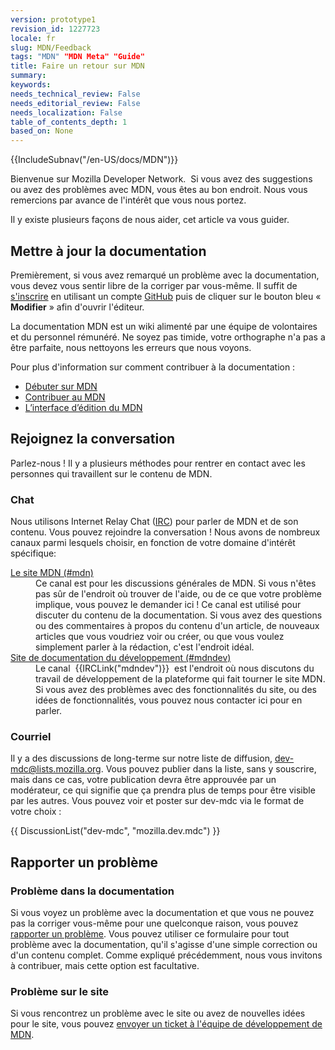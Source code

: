 ```yaml
---
version: prototype1
revision_id: 1227723
locale: fr
slug: MDN/Feedback
tags: "MDN" "MDN Meta" "Guide"
title: Faire un retour sur MDN
summary: 
keywords: 
needs_technical_review: False
needs_editorial_review: False
needs_localization: False
table_of_contents_depth: 1
based_on: None
---
```

<div>{{IncludeSubnav("/en-US/docs/MDN")}}</div>

<p>Bienvenue sur Mozilla Developer Network.&nbsp; <span class="seoSummary">Si vous avez des suggestions ou avez des problèmes avec MDN, vous êtes au bon endroit. Nous vous remercions par avance de l'intérêt que vous nous portez.</span></p>

<p><span class="seoSummary">Il y existe plusieurs façons de nous aider, cet article va vous guider.</span></p>

<h2 id="Mettre_à_jour_la_documentation">Mettre à jour la documentation</h2>

<p>Premièrement, si vous avez remarqué un problème avec la documentation, vous devez vous sentir libre de la corriger par vous-même. Il suffit de <a href="/fr/docs/MDN/Contribute/Howto/Comment_cr%C3%A9er_un_compte_sur_MDN">s'inscrire</a> en utilisant un compte <a href="https://github.com/">GitHub</a> puis de cliquer sur le bouton bleu « <strong>Modifier</strong> » afin d'ouvrir l'éditeur.</p>

<p>La documentation MDN est un wiki alimenté par une équipe de volontaires et du personnel rémunéré. Ne soyez pas timide, votre orthographe n'a pas a être parfaite, nous nettoyons les erreurs que nous voyons.</p>

<p>Pour plus d'information sur comment contribuer à la documentation :</p>

<ul>
 <li><a href="/fr/docs/MDN/Débuter_sur_MDN" title="/en-US/docs/Project:Getting_started">Débuter sur MDN</a></li>
 <li><a href="/fr/docs/MDN/Contribute">Contribuer au MDN</a></li>
 <li><a href="/fr/docs/Project:Guide_du_rédacteur" title="/en-US/docs/Project:MDN_editing_interface">L’interface d’édition du MDN</a></li>
</ul>

<h2 id="Rejoignez_la_conversation">Rejoignez la conversation</h2>

<p>Parlez-nous ! Il y a plusieurs méthodes pour rentrer en contact avec les personnes qui travaillent sur le contenu de MDN.</p>

<h3 id="Chat">Chat</h3>

<p>Nous utilisons Internet Relay Chat (<a href="https://wiki.mozilla.org/IRC" title="/en-US/docs/">IRC</a>) pour parler de MDN et de son contenu. Vous pouvez rejoindre la conversation ! Nous avons de nombreux canaux parmi lesquels choisir, en fonction de votre domaine d'intérêt spécifique:</p>

<dl>
 <dt><a href="irc://irc.mozilla.org/mdn" title="irc://irc.mozilla.org/mdn">Le site MDN (#mdn)</a></dt>
 <dd>Ce canal est pour les discussions générales de MDN. Si vous n'êtes pas sûr de l'endroit où trouver de l'aide, ou de ce que votre problème implique, vous pouvez le demander ici ! Ce canal est utilisé pour discuter du contenu de la documentation. Si vous avez des questions ou des commentaires à propos du contenu d'un article, de nouveaux articles que vous voudriez voir ou créer, ou que vous voulez simplement parler à la rédaction, c'est l'endroit idéal.</dd>
 <dt><a href="irc://irc.mozilla.org/mdndev" title="irc://irc.mozilla.org/mdndev">Site de documentation du développement (#mdndev)</a></dt>
 <dd>Le canal&nbsp; {{IRCLink("mdndev")}}&nbsp; est l'endroit où nous discutons du travail de développement de la plateforme qui fait tourner le site MDN. Si vous avez des problèmes avec des fonctionnalités du site, ou des idées de fonctionnalités, vous pouvez nous contacter ici pour en parler.</dd>
</dl>

<h3 id="Courriel">Courriel</h3>

<p>Il y a des discussions de long-terme sur notre liste de diffusion, <a href="https://lists.mozilla.org/listinfo/dev-mdc" title="https://lists.mozilla.org/listinfo/dev-mdc">dev-mdc@lists.mozilla.org</a>. Vous pouvez publier dans la liste, sans y souscrire, mais dans ce cas, votre publication devra être approuvée par un modérateur, ce qui signifie que ça prendra plus de temps pour être visible par les autres. Vous pouvez voir et poster sur dev-mdc via le format de votre choix :</p>

<p>{{ DiscussionList("dev-mdc", "mozilla.dev.mdc") }}</p>

<h2 id="Rapporter_un_problème">Rapporter un problème</h2>

<h3 id="Problème_dans_la_documentation">Problème dans la documentation</h3>

<p>Si vous voyez un problème avec la documentation et que vous ne pouvez pas la corriger vous-même pour une quelconque raison, vous pouvez <a href="https://bugzilla.mozilla.org/form.doc">rapporter un problème</a>. Vous pouvez utiliser ce formulaire pour tout problème avec la documentation, qu'il s'agisse d'une simple correction ou d'un contenu complet. Comme expliqué précédemment, nous vous invitons à contribuer, mais cette option est facultative.</p>

<h3 id="Problème_sur_le_site">Problème sur le site</h3>

<p>Si vous rencontrez un problème avec le site ou avez de nouvelles idées pour le site, vous pouvez <a href="https://bugzilla.mozilla.org/form.mdn">envoyer un ticket à l'équipe de développement de MDN</a>.</p>

